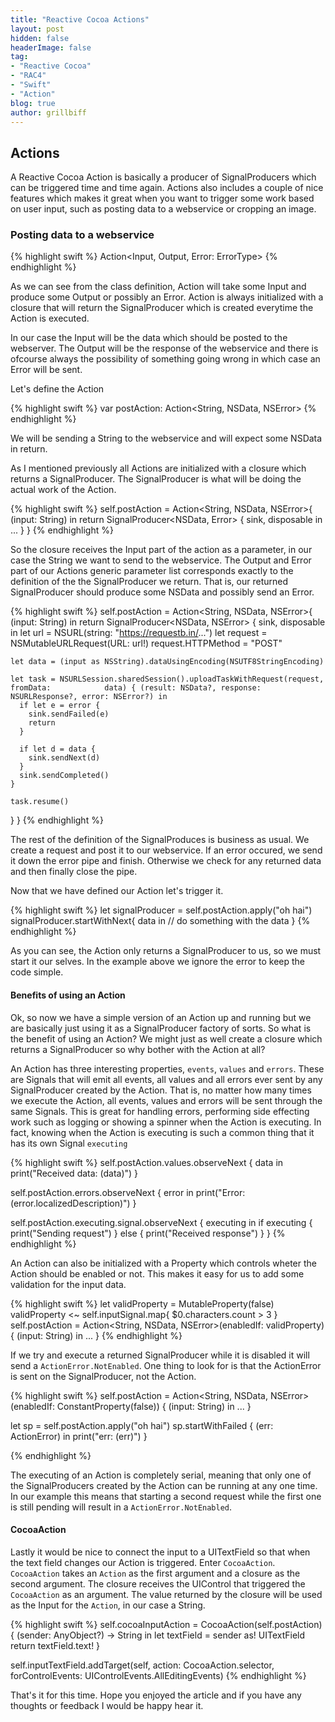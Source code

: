 ```yaml
---
title: "Reactive Cocoa Actions"
layout: post
hidden: false
headerImage: false
tag:
- "Reactive Cocoa"
- "RAC4"
- "Swift"
- "Action"
blog: true
author: grillbiff
---
```


## Actions

A Reactive Cocoa Action is basically a producer of SignalProducers which can be triggered time and time again. Actions also includes a couple of nice features which makes it great when you want to trigger some work based on user input, such as posting data to a webservice or cropping an image.

### Posting data to a webservice


{% highlight swift %}
Action<Input, Output, Error: ErrorType>
{% endhighlight %}

As we can see from the class definition, Action will take some Input and produce some Output or possibly an Error. Action is always initialized with a closure that will return the SignalProducer which is created everytime the Action is executed.

In our case the Input will be the data which should be posted to the webserver. The Output will be the response of the webservice and there is ofcourse always the possibility of something going wrong in which case an Error will be sent.

Let's define the Action

{% highlight swift %}
var postAction: Action<String, NSData, NSError>
{% endhighlight %}

We will be sending a String to the webservice and will expect some NSData in return.

As I mentioned previously all Actions are initialized with a closure which returns a SignalProducer. The SignalProducer is what will be doing the actual work of the Action.

{% highlight swift %}
self.postAction = Action<String, NSData, NSError>{ (input: String) in
  return SignalProducer<NSData, Error> { sink, disposable in
    ...
  }
}
{% endhighlight %}

So the closure receives the Input part of the action as a parameter, in our case the String we want to send to the webservice. The Output and Error part of our Actions generic parameter list corresponds exactly to the definition of the the SignalProducer we return. That is, our returned SignalProducer should produce some NSData and possibly send an Error.

{% highlight swift %}
self.postAction = Action<String, NSData, NSError>{ (input: String) in
  return SignalProducer<NSData, NSError> { sink, disposable in
    let url = NSURL(string: "https://requestb.in/...")
    let request = NSMutableURLRequest(URL: url!)
    request.HTTPMethod = "POST"

    let data = (input as NSString).dataUsingEncoding(NSUTF8StringEncoding)

    let task = NSURLSession.sharedSession().uploadTaskWithRequest(request, fromData: 			data) { (result: NSData?, response: NSURLResponse?, error: NSError?) in					
      if let e = error {
        sink.sendFailed(e)
        return
      }

      if let d = data {
        sink.sendNext(d)
      }
      sink.sendCompleted()
    }

    task.resume()
  }
}
{% endhighlight %}

The rest of the definition of the SignalProduces is business as usual. We create a request and post it to our webservice. If an error occured, we send it down the error pipe and finish. Otherwise we check for any returned data and then finally close the pipe.

Now that we have defined our Action let's trigger it.

{% highlight swift %}
let signalProducer = self.postAction.apply("oh hai")
signalProducer.startWithNext{ data in
  // do something with the data
}
{% endhighlight %}

As you can see, the Action only returns a SignalProducer to us, so we must start it our selves. In the example above we ignore the error to keep the code simple.

#### Benefits of using an Action

Ok, so now we have a simple version of an Action up and running but we are basically just using it as a SignalProducer factory of sorts. So what is the benefit of using an Action? We might just as well create a closure which returns a SignalProducer so why bother with the Action at all?

An Action has three interesting properties, `events`, `values` and `errors`. These are Signals that will emit all events, all values and all errors ever sent by any SignalProducer created by the Action. That is, no matter how many times we execute the Action, all events, values and errors will be sent through the same Signals. This is great for handling errors, performing side effecting work such as logging or showing a spinner when the Action is executing. In fact, knowing when the Action is executing is such a common thing that it has its own Signal `executing`


{% highlight swift %}
self.postAction.values.observeNext { data in
  print("Received data: \(data)")
}

self.postAction.errors.observeNext { error in
  print("Error: \(error.localizedDescription)")
}

self.postAction.executing.signal.observeNext { executing in
  if executing {
    print("Sending request")
  } else {
    print("Received response")
  }
}
{% endhighlight %}

An Action can also be initialized with a Property which controls wheter the Action should be enabled or not. This makes it easy for us to add some validation for the input data.

{% highlight swift %}
let validProperty = MutableProperty<Bool>(false)
validProperty <~ self.inputSignal.map{ $0.characters.count > 3 }
self.postAction = Action<String, NSData, NSError>(enabledIf: validProperty) { (input: String) in
  ...
}
{% endhighlight %}

If we try and execute a returned SignalProducer while it is disabled it will send a `ActionError.NotEnabled`. One thing to look for is that the ActionError is sent on the SignalProducer, not the Action.

{% highlight swift %}
self.postAction = Action<String, NSData, NSError>(enabledIf: ConstantProperty(false)) { (input: String) in
  ...
}

let sp = self.postAction.apply("oh hai")
sp.startWithFailed { (err: ActionError<NSError>) in
  print("err: \(err)")
}

{% endhighlight %}


The executing of an Action is completely serial, meaning that only one of the SignalProducers created by the Action can be running at any one time. In our example this means that starting a second request while the first one is still pending will result in a `ActionError.NotEnabled`.

#### CocoaAction

Lastly it would be nice to connect the input to a UITextField so that when the text field changes our Action is triggered. Enter `CocoaAction`. `CocoaAction` takes an `Action` as the first argument and a closure as the second argument. The closure receives the UIControl that triggered the `CocoaAction` as an argument. The value returned by the closure will be used as the Input for the `Action`, in our case a String.

{% highlight swift %}
self.cocoaInputAction = CocoaAction(self.postAction) { (sender: AnyObject?) -> String in
  let textField = sender as! UITextField
  return textField.text!
}

self.inputTextField.addTarget(self, action: CocoaAction.selector, forControlEvents: UIControlEvents.AllEditingEvents)
{% endhighlight %}

That's it for this time. Hope you enjoyed the article and if you have any thoughts or feedback I would be happy hear it.
